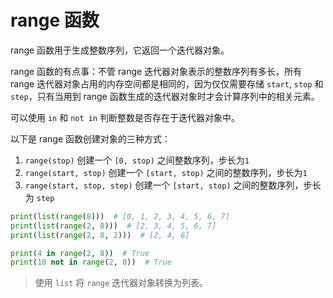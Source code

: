 # range 函数

range 函数用于生成整数序列，它返回一个迭代器对象。

range 函数的有点事：不管 range 迭代器对象表示的整数序列有多长，所有 range 迭代器对象占用的内存空间都是相同的，因为仅仅需要存储 `start`, `stop` 和 `step`，只有当用到 range 函数生成的迭代器对象时才会计算序列中的相关元素。

可以使用 `in` 和 `not in` 判断整数是否存在于迭代器对象中。

以下是 range 函数创建对象的三种方式：

1. `range(stop)` 创建一个 `[0, stop)` 之间整数序列，步长为`1`
2. `range(start, stop)` 创建一个 `[start, stop)` 之间的整数序列，步长为`1`
3. `range(start, stop, step)` 创建一个 `[start, stop)` 之间的整数序列，步长为 `step`

```python
print(list(range(8)))  # [0, 1, 2, 3, 4, 5, 6, 7]
print(list(range(2, 8)))  # [2, 3, 4, 5, 6, 7]
print(list(range(2, 8, 2)))  # [2, 4, 6]

print(4 in range(2, 8))  # True
print(10 not in range(2, 8))  # True
```

> 使用 `list` 将 `range` 迭代器对象转换为列表。